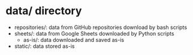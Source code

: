 # data/ directory

* repositories/: data from GitHub repositories download by bash scripts
* sheets/: data from Google Sheets downloaded by Python scripts
  - as-is/: data downloaded and saved as-is
* static/: data stored as-is
